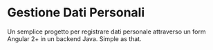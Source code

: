 # Gestione Dati Personali
Un semplice progetto per registrare dati personale attraverso un form Angular 2+ in un backend Java. Simple as that.
